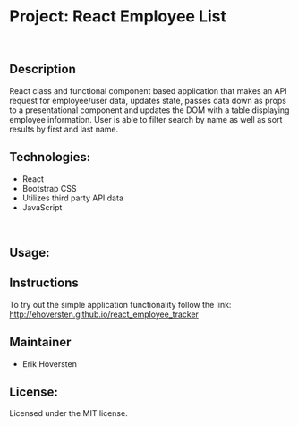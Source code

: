 # Project: React Employee List

&nbsp;

## Description

React class and functional component based application that makes an API request for employee/user data, updates state, passes data down as props to a presentational component and updates the DOM with a table displaying employee information. User is able to filter search by name as well as sort results by first and last name.


## Technologies:

- React
- Bootstrap CSS
- Utilizes third party API data
- JavaScript

&nbsp;

## Usage:


## Instructions

To try out the simple application functionality follow the link: http://ehoversten.github.io/react_employee_tracker


## Maintainer

- Erik Hoversten

## License:

Licensed under the MIT license.

